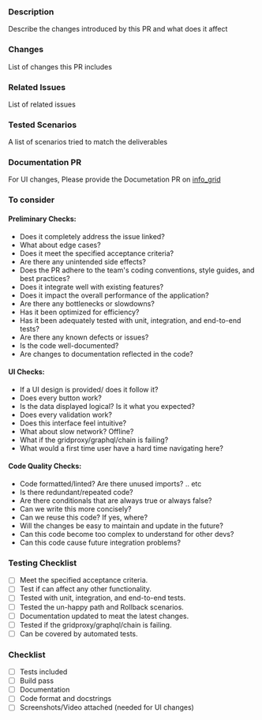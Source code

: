 ### Description

Describe the changes introduced by this PR and what does it affect

### Changes

List of changes this PR includes

### Related Issues

List of related issues

### Tested Scenarios

A list of scenarios tried to match the deliverables

### Documentation PR

For UI changes, Please provide the Documetation PR on [info_grid](https://github.com/threefoldtech/info_grid)

### To consider

#### Preliminary Checks:

- Does it completely address the issue linked?
- What about edge cases?
- Does it meet the specified acceptance criteria?
- Are there any unintended side effects?
- Does the PR adhere to the team's coding conventions, style guides, and best practices?
- Does it integrate well with existing features?
- Does it impact the overall performance of the application?
- Are there any bottlenecks or slowdowns?
- Has it been optimized for efficiency?
- Has it been adequately tested with unit, integration, and end-to-end tests?
- Are there any known defects or issues?
- Is the code well-documented?
- Are changes to documentation reflected in the code?

#### UI Checks:

- If a UI design is provided/ does it follow it?
- Does every button work?
- Is the data displayed logical? Is it what you expected?
- Does every validation work?
- Does this interface feel intuitive?
- What about slow network? Offline?
- What if the gridproxy/graphql/chain is failing?
- What would a first time user have a hard time navigating here?

#### Code Quality Checks:

- Code formatted/linted? Are there unused imports? .. etc
- Is there redundant/repeated code?
- Are there conditionals that are always true or always false?
- Can we write this more concisely?
- Can we reuse this code? If yes, where?
- Will the changes be easy to maintain and update in the future?
- Can this code become too complex to understand for other devs?
- Can this code cause future integration problems?

### Testing Checklist

- [ ] Meet the specified acceptance criteria.
- [ ] Test if can affect any other functionality.
- [ ] Tested with unit, integration, and end-to-end tests.
- [ ] Tested the un-happy path and Rollback scenarios.
- [ ] Documentation updated to meat the latest changes.
- [ ] Tested if the gridproxy/graphql/chain is failing.
- [ ] Can be covered by automated tests.

### Checklist

- [ ] Tests included
- [ ] Build pass
- [ ] Documentation
- [ ] Code format and docstrings
- [ ] Screenshots/Video attached (needed for UI changes)
